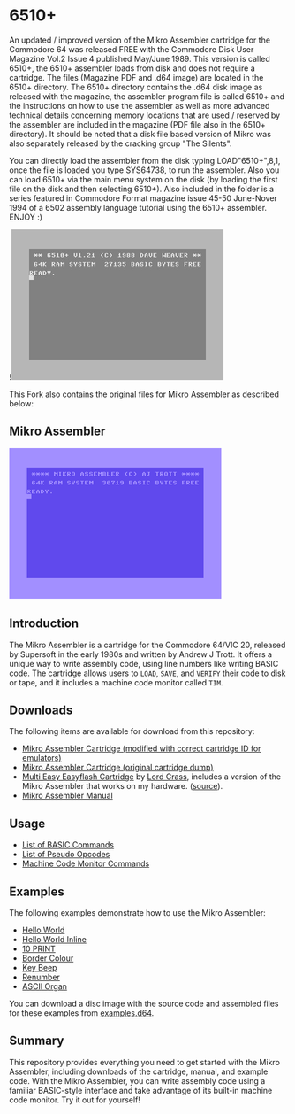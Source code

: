 # 6510+
An updated / improved version of the Mikro Assembler cartridge for the Commodore 64 was released FREE with the Commodore Disk User Magazine Vol.2 Issue 4 published May/June 1989.
This version is called 6510+, the 6510+ assembler loads from disk and does not require a cartridge. 
The files (Magazine PDF and .d64 image) are located in the 6510+ directory. 
The 6510+ directory contains the .d64 disk image as released with the magazine, the assembler program file is called 6510+ and the instructions on how to use the assembler as well as more advanced technical details concerning memory locations that are used / reserved by the assembler are included in the magazine (PDF file also in the 6510+ directory). 
It should be noted that a disk file based version of Mikro was also separately released by the cracking group "The Silents".

You can directly load the assembler from the disk typing LOAD"6510+",8,1, once the file is loaded you type SYS64738, to run the assembler.
Also you can load 6510+ via the main menu system on the disk (by loading the first file on the disk and then selecting 6510+). 
Also included in the folder is a series featured in Commodore Format magazine issue 45-50 June-Nover 1994 of a 6502 assembly language tutorial using the 6510+ assembler.  
ENJOY :) 

!![Screenshot of 6510+ assembler](6510+/6510+.jpg)

This Fork also contains the original files for Mikro Assembler as described below:

## Mikro Assembler

![Screenshot of Mikro Assembler interface](images/mikro-assembler-start.png)


## Introduction

The Mikro Assembler is a cartridge for the Commodore 64/VIC 20, released by Supersoft in the early 1980s and written by Andrew J Trott. It offers a unique way to write assembly code, using line numbers like writing BASIC code. The cartridge allows users to `LOAD`, `SAVE`, and `VERIFY` their code to disk or tape, and it includes a machine code monitor called `TIM`.


## Downloads

The following items are available for download from this repository:

* [Mikro Assembler Cartridge (modified with correct cartridge ID for emulators)](downloads/cartridges/Mikro%20Assembler%20[vice].crt)
* [Mikro Assembler Cartridge (original cartridge dump)](downloads/cartridges/Mikro%20Assembler.crt)
* [Multi Easy Easyflash Cartridge](downloads/cartridges/Multi-Easy.crt) by [Lord Crass](https://csdb.dk/scener/?id=25177), includes a version of the Mikro Assembler that works on my hardware. ([source](https://csdb.dk/release/?id=117893)).
* [Mikro Assembler Manual](downloads/Mikro%20Assembler%20Manual.pdf)


## Usage

* [List of BASIC Commands](Basic%20Commands.md)
* [List of Pseudo Opcodes](Pseudo-Ops.md)
* [Machine Code Monitor Commands](Machine%20Code%20Monitor%20Commands.md)


## Examples

The following examples demonstrate how to use the Mikro Assembler:

* [Hello World](examples/helloworld.md)
* [Hello World Inline](examples/helloworldinline.md)
* [10 PRINT](examples/10PRINT.md)
* [Border Colour](examples/borcol.md)
* [Key Beep](examples/keybeep.md)
* [Renumber](examples/renumber.md)
* [ASCII Organ](examples/asciiorgan.md)

You can download a disc image with the source code and assembled files for these examples from [examples.d64](examples/examples.d64).


## Summary

This repository provides everything you need to get started with the Mikro Assembler, including downloads of the cartridge, manual, and example code. With the Mikro Assembler, you can write assembly code using a familiar BASIC-style interface and take advantage of its built-in machine code monitor. Try it out for yourself!



